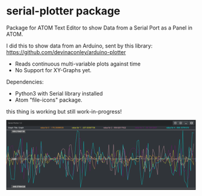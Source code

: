 # serial-plotter package

Package for ATOM Text Editor to show Data from a Serial Port as a Panel in ATOM.

I did this to show data from an Arduino, sent by this library: https://github.com/devinaconley/arduino-plotter

- Reads continuous multi-variable plots against time
- No Support for XY-Graphs yet.

Dependencies:

- Python3 with Serial library installed
- Atom "file-icons" package.

this thing is working but still work-in-progress!

![alt text](https://github.com/agent-r/Serial-Plotter/blob/master/screenshot.png)

